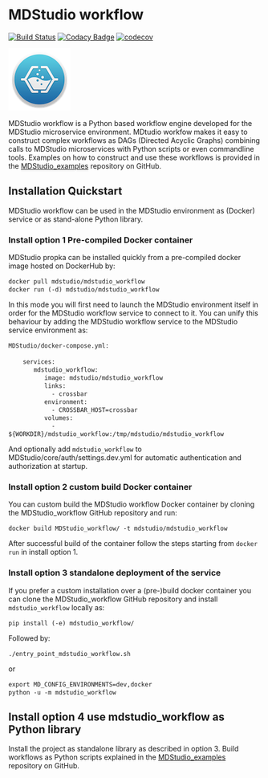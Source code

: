 # MDStudio workflow

[![Build Status](https://travis-ci.com/MD-Studio/MDStudio_workflow.svg?branch=master)](https://travis-ci.com/MD-Studio/MDStudio_workflow)
[![Codacy Badge](https://api.codacy.com/project/badge/Grade/423d531650af46b3a0909dc03246af66)](https://www.codacy.com/manual/marcvdijk/MDStudio_workflow?utm_source=github.com&amp;utm_medium=referral&amp;utm_content=MD-Studio/MDStudio_workflow&amp;utm_campaign=Badge_Grade)
[![codecov](https://codecov.io/gh/MD-Studio/MDStudio_workflow/branch/master/graph/badge.svg)](https://codecov.io/gh/MD-Studio/MDStudio_workflow)

![Configuration settings](mdstudio-logo.png)

MDStudio workflow is a Python based workflow engine developed for the MDStudio microservice environment. MDtudio 
workfow makes it easy to construct complex workflows as DAGs (Directed Acyclic Graphs) combining calls to MDStudio
microservices with Python scripts or even commandline tools.
Examples on how to construct and use these workflows is provided in the [MDStudio_examples](https://github.com/MD-Studio/MDStudio_examples)
repository on GitHub.

## Installation Quickstart
MDStudio workflow can be used in the MDStudio environment as (Docker) service or as stand-alone Python library.

### Install option 1 Pre-compiled Docker container
MDStudio propka can be installed quickly from a pre-compiled docker image hosted on DockerHub by:

    docker pull mdstudio/mdstudio_workflow
    docker run (-d) mdstudio/mdstudio_workflow

In this mode you will first need to launch the MDStudio environment itself in order for the MDStudio workflow service to 
connect to it. You can unify this behaviour by adding the MDStudio workflow service to the MDStudio service environment as:

    MDStudio/docker-compose.yml:
        
        services:
           mdstudio_workflow:
              image: mdstudio/mdstudio_workflow
              links:
                - crossbar
              environment:
                - CROSSBAR_HOST=crossbar
              volumes:
                - ${WORKDIR}/mdstudio_workflow:/tmp/mdstudio/mdstudio_workflow

And optionally add `mdstudio_workflow` to MDStudio/core/auth/settings.dev.yml for automatic authentication and 
authorization at startup.

### Install option 2 custom build Docker container
You can custom build the MDStudio workflow Docker container by cloning the MDStudio_workflow GitHub repository and run:

    docker build MDStudio_workflow/ -t mdstudio/mdstudio_workflow
    
After successful build of the container follow the steps starting from `docker run` in install option 1.

### Install option 3 standalone deployment of the service
If you prefer a custom installation over a (pre-)build docker container you can clone the MDStudio_workflow GitHub
repository and install `mdstudio_workflow` locally as:

    pip install (-e) mdstudio_workflow/

Followed by:

    ./entry_point_mdstudio_workflow.sh
    
or

    export MD_CONFIG_ENVIRONMENTS=dev,docker
    python -u -m mdstudio_workflow

## Install option 4 use mdstudio_workflow as Python library
Install the project as standalone library as described in option 3. Build workflows as Python scripts explained in the
[MDStudio_examples](https://github.com/MD-Studio/MDStudio_examples) repository on GitHub.
